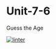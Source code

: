 # Unit-7-6
Guess the Age

[![linter](https://github.com/BigGuyAlex/Unit-7-6/workflows/linter/badge.svg)](https://github.com/marketplace/actions/super-linter)
